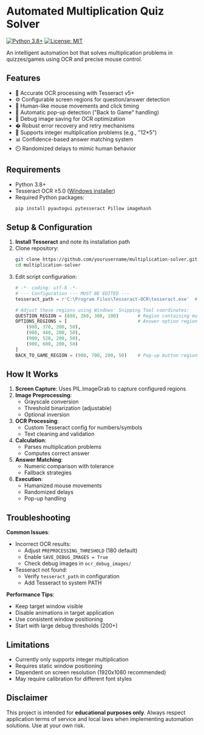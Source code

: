 # Automated Multiplication Quiz Solver

[![Python 3.8+](https://img.shields.io/badge/python-3.8%2B-blue.svg)](https://www.python.org/downloads/)
[![License: MIT](https://img.shields.io/badge/License-MIT-yellow.svg)](https://opensource.org/licenses/MIT)

An intelligent automation bot that solves multiplication problems in quizzes/games using OCR and precise mouse control.

<!-- ![Demo Visualization](https://via.placeholder.com/800x400.png?text=Automation+Demo+Screenshot+-+Replace+With+Actual+Image) -->

## Features

- 🎯 Accurate OCR processing with Tesseract v5+
- ⚙️ Configurable screen regions for question/answer detection
- 🤖 Human-like mouse movements and click timing
- 🔄 Automatic pop-up detection ("Back to Game" handling)
- 📸 Debug image saving for OCR optimization
- � Robust error recovery and retry mechanisms
- 🧮 Supports integer multiplication problems (e.g., "12*5")
- 📊 Confidence-based answer matching system
- ⏲️ Randomized delays to mimic human behavior

## Requirements

- Python 3.8+
- Tesseract OCR ≥5.0 ([Windows installer](https://github.com/UB-Mannheim/tesseract/wiki))
- Required Python packages:
  ```bash
  pip install pyautogui pytesseract Pillow imagehash
  ```

## Setup & Configuration

1. **Install Tesseract** and note its installation path
2. Clone repository:
   ```bash
   git clone https://github.com/yourusername/multiplication-solver.git
   cd multiplication-solver
   ```
3. Edit script configuration:
   ```python
   # -*- coding: utf-8 -*-
   # --- Configuration --- MUST BE EDITED ---
   tesseract_path = r'C:\Program Files\Tesseract-OCR\tesseract.exe'  # Your Tesseract path
   
   # Adjust these regions using Windows' Snipping Tool coordinates:
   QUESTION_REGION = (880, 260, 300, 100)       # Region containing multiplication problem
   OPTIONS_REGIONS = [                          # Answer option regions
       (900, 370, 200, 50),
       (900, 440, 200, 50),
       (900, 520, 200, 50),
       (900, 600, 200, 50)
   ]
   BACK_TO_GAME_REGION = (900, 700, 200, 50)    # Pop-up button region
   ```

## How It Works

1. **Screen Capture**: Uses PIL.ImageGrab to capture configured regions
2. **Image Preprocessing**:
   - Grayscale conversion
   - Threshold binarization (adjustable)
   - Optional inversion
3. **OCR Processing**:
   - Custom Tesseract config for numbers/symbols
   - Text cleaning and validation
4. **Calculation**:
   - Parses multiplication problems
   - Computes correct answer
5. **Answer Matching**:
   - Numeric comparison with tolerance
   - Fallback strategies
6. **Execution**:
   - Humanized mouse movements
   - Randomized delays
   - Pop-up handling

## Troubleshooting

**Common Issues**:
- Incorrect OCR results:
  - Adjust `PREPROCESSING_THRESHOLD` (180 default)
  - Enable `SAVE_DEBUG_IMAGES = True`
  - Check debug images in `ocr_debug_images/`
- Tesseract not found:
  - Verify `tesseract_path` in configuration
  - Add Tesseract to system PATH

**Performance Tips**:
- Keep target window visible
- Disable animations in target application
- Use consistent window positioning
- Start with large debug thresholds (200+)

## Limitations

- Currently only supports integer multiplication
- Requires static window positioning
- Dependent on screen resolution (1920x1080 recommended)
- May require calibration for different font styles

## Disclaimer

This project is intended for **educational purposes only**. Always respect application terms of service and local laws when implementing automation solutions. Use at your own risk.
